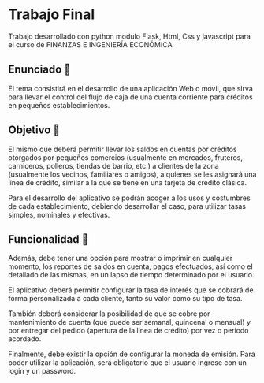 # Trabajo Final

Trabajo desarrollado con python modulo Flask, Html, Css y javascript para el curso de FINANZAS E INGENIERÍA ECONÓMICA

## Enunciado :pencil:

El tema consistirá en el desarrollo de una aplicación Web o móvil, que sirva para
llevar el control del flujo de caja de una cuenta corriente para créditos en pequeños
establecimientos.

## Objetivo :muscle:
El mismo que deberá permitir llevar los saldos en cuentas por
créditos otorgados por pequeños comercios (usualmente en mercados, fruteros,
carniceros, polleros, tiendas de barrio, etc.) a clientes de la zona (usualmente los
vecinos, familiares o amigos), a quienes se les asignará una línea de crédito, similar a
la que se tiene en una tarjeta de crédito clásica.

Para el desarrollo del aplicativo se podrán acoger a los usos y costumbres de cada
establecimiento, debiendo desarrollar el caso, para utilizar tasas simples, nominales
y efectivas.

## Funcionalidad :robot:

Además, debe tener una opción para mostrar o imprimir en cualquier momento, los reportes de saldos en cuenta, pagos efectuados, así como el detallado
de las mismas, en un lapso de tiempo determinado por el usuario.

El aplicativo deberá permitir configurar la tasa de interés que se cobrará de forma personalizada
a cada cliente, tanto su valor como su tipo de tasa.

También deberá considerar la posibilidad de que se cobre por mantenimiento de cuenta (que puede ser semanal,
quincenal o mensual) y por entregar del pedido (apertura de la linea de crédito) por vez o período acordado.

Finalmente, debe existir la opción de configurar la moneda de emisión.
Para poder utilizar la aplicación, será obligatorio que el usuario ingrese con un login y un password.
